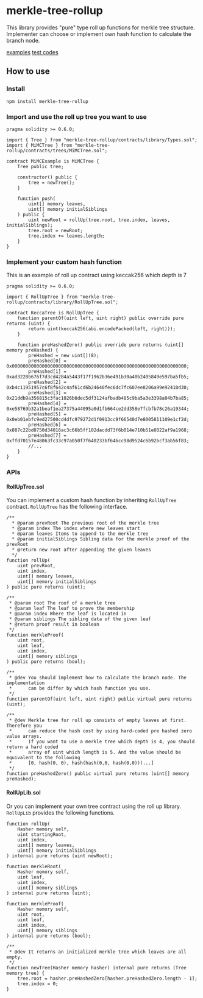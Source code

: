 # merkle-tree-rollup

This library provides "pure" type roll up functions for merkle tree structure. Implementer can choose or implement own hash function to calculate the branch node.

[examples](./contracts/examples)
[test codes](./test)

## How to use

### Install

```shell
npm install merkle-tree-rollup
```

### Import and use the roll up tree you want to use

```solidity
pragma solidity >= 0.6.0;

import { Tree } from "merkle-tree-rollup/contracts/library/Types.sol";
import { MiMCTree } from "merkle-tree-rollup/contracts/trees/MiMCTree.sol";

contract MiMCExample is MiMCTree {
    Tree public tree;

    constructor() public {
        tree = newTree();
    }

    function push(
        uint[] memory leaves,
        uint[] memory initialSiblings
    ) public {
        uint newRoot = rollUp(tree.root, tree.index, leaves, initialSiblings);
        tree.root = newRoot;
        tree.index += leaves.length;
    }
}
```

### Implement your custom hash function

This is an example of roll up contract using keccak256 which depth is 7

```solidity
pragma solidity >= 0.6.0;

import { RollUpTree } from "merkle-tree-rollup/contracts/library/RollUpTree.sol";

contract KeccaTree is RollUpTree {
    function parentOf(uint left, uint right) public override pure returns (uint) {
        return uint(keccak256(abi.encodePacked(left, right)));
    }

    function preHashedZero() public override pure returns (uint[] memory preHashed) {
        preHashed = new uint[](8);
        preHashed[0] = 0x0000000000000000000000000000000000000000000000000000000000000000;
        preHashed[1] = 0xad3228b676f7d3cd4284a5443f17f1962b36e491b30a40b2405849e597ba5fb5;
        preHashed[2] = 0xb4c11951957c6f8f642c4af61cd6b24640fec6dc7fc607ee8206a99e92410d30;
        preHashed[3] = 0x21ddb9a356815c3fac1026b6dec5df3124afbadb485c9ba5a3e3398a04b7ba85;
        preHashed[4] = 0xe58769b32a1beaf1ea27375a44095a0d1fb664ce2dd358e7fcbfb78c26a19344;
        preHashed[5] = 0x0eb01ebfc9ed27500cd4dfc979272d1f0913cc9f66540d7e8005811109e1cf2d;
        preHashed[6] = 0x887c22bd8750d34016ac3c66b5ff102dacdd73f6b014e710b51e8022af9a1968;
        preHashed[7] = 0xffd70157e48063fc33c97a050f7f640233bf646cc98d9524c6b92bcf3ab56f83;
        //...
    }
}
```

### APIs

#### RollUpTree.sol

You can implement a custom hash function by inheriting `RollUpTree` contract. `RollUpTree` has the following interface.

```solidity
/**
  * @param prevRoot The previous root of the merkle tree
  * @param index The index where new leaves start
  * @param leaves Items to append to the merkle tree
  * @param initialSiblings Sibling data for the merkle proof of the prevRoot
  * @return new root after appending the given leaves
  */
function rollUp(
    uint prevRoot,
    uint index,
    uint[] memory leaves,
    uint[] memory initialSiblings
) public pure returns (uint);

/**
 * @param root The roof of a merkle tree
 * @param leaf The leaf to prove the membership
 * @param index Where the leaf is located in
 * @param siblings The sibling data of the given leaf
 * @return proof result in boolean
 */
function merkleProof(
    uint root,
    uint leaf,
    uint index,
    uint[] memory siblings
) public pure returns (bool);

/**
 * @dev You should implement how to calculate the branch node. The implementation
 *      can be differ by which hash function you use.
 */
function parentOf(uint left, uint right) public virtual pure returns (uint);

/**
 * @dev Merkle tree for roll up consists of empty leaves at first. Therefore you
 *      can reduce the hash cost by using hard-coded pre hashed zero value arrays.
 *      If you want to use a merkle tree which depth is 4, you should return a hard coded
 *      array of uint which length is 5. And the value should be equivalent to the following
 *      [0, hash(0, 0), hash(hash(0,0, hash(0,0)))...]
 */
function preHashedZero() public virtual pure returns (uint[] memory preHashed);
```

#### RollUpLib.sol

Or you can implement your own tree contract using the roll up library. `RollUpLib` provides the following functions.

```solidity
function rollUp(
    Hasher memory self,
    uint startingRoot,
    uint index,
    uint[] memory leaves,
    uint[] memory initialSiblings
) internal pure returns (uint newRoot);

function merkleRoot(
    Hasher memory self,
    uint leaf,
    uint index,
    uint[] memory siblings
) internal pure returns (uint);

function merkleProof(
    Hasher memory self,
    uint root,
    uint leaf,
    uint index,
    uint[] memory siblings
) internal pure returns (bool);

/**
 * @dev It returns an initialized merkle tree which leaves are all empty.
 */
function newTree(Hasher memory hasher) internal pure returns (Tree memory tree) {
    tree.root = hasher.preHashedZero[hasher.preHashedZero.length - 1];
    tree.index = 0;
}
```
